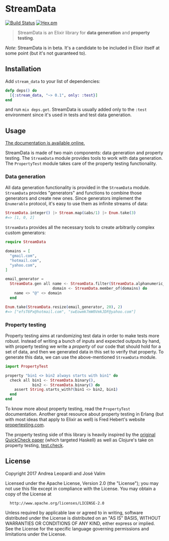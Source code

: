 # StreamData

[![Build Status](https://travis-ci.org/whatyouhide/stream_data.svg?branch=master)](https://travis-ci.org/whatyouhide/stream_data)
[![Hex.pm](https://img.shields.io/hexpm/v/stream_data.svg)](https://hex.pm/packages/stream_data)

> StreamData is an Elixir library for **data generation** and **property testing**.

*Note*: StreamData is in beta. It's a candidate to be included in Elixir itself at some point (but it's not guaranteed to).

## Installation

Add `stream_data` to your list of dependencies:

```elixir
defp deps() do
  [{:stream_data, "~> 0.1", only: :test}]
end
```

and run `mix deps.get`. StreamData is usually added only to the `:test` environment since it's used in tests and test data generation.

## Usage

[The documentation is available online.](https://hexdocs.pm/stream_data/)

StreamData is made of two main components: data generation and property testing. The `StreamData` module provides tools to work with data generation. The `PropertyTest` module takes care of the property testing functionality.

### Data generation

All data generation functionality is provided in the `StreamData` module. `StreamData` provides "generators" and functions to combine those generators and create new ones. Since generators implement the `Enumerable` protocol, it's easy to use them as infinite streams of data:

```elixir
StreamData.integer() |> Stream.map(&abs/1) |> Enum.take(3)
#=> [1, 0, 2]
```

`StreamData` provides all the necessary tools to create arbitrarily complex custom generators:

```elixir
require StreamData

domains = [
  "gmail.com",
  "hotmail.com",
  "yahoo.com",
]

email_generator =
  StreamData.gen all name <- StreamData.filter(StreamData.alphanumeric_string(), &(&1 != "")),
                     domain <- StreamData.member_of(domains) do
    name <> "@" <> domain
  end

Enum.take(StreamData.resize(email_generator, 20), 2)
#=> ["efsT6Px@hotmail.com", "swEowmk7mW0VmkJDF@yahoo.com"]
```

### Property testing

Property testing aims at randomizing test data in order to make tests more robust. Instead of writing a bunch of inputs and expected outputs by hand, with property testing we write a *property* of our code that should hold for a set of data, and then we generated data in this set to verify that property. To generate this data, we can use the above-mentioned `StreamData` module.

```elixir
import PropertyTest

property "bin1 <> bin2 always starts with bin1" do
  check all bin1 <- StreamData.binary(),
            bin2 <- StreamData.binary() do
    assert String.starts_with?(bin1 <> bin2, bin1)
  end
end
```

To know more about property testing, read the `PropertyTest` documentation. Another great resource about property testing in Erlang (but with most ideas that apply to Elixir as well) is Fred Hebert's website [propertesting.com](http://propertesting.com).

The property testing side of this library is heavily inspired by the [original QuickCheck paper](http://www.cs.tufts.edu/~nr/cs257/archive/john-hughes/quick.pdf) (which targeted Haskell) as well as Clojure's take on property testing, [test.check](https://github.com/clojure/test.check).

## License

Copyright 2017 Andrea Leopardi and José Valim

  Licensed under the Apache License, Version 2.0 (the "License");
  you may not use this file except in compliance with the License.
  You may obtain a copy of the License at

      http://www.apache.org/licenses/LICENSE-2.0

  Unless required by applicable law or agreed to in writing, software
  distributed under the License is distributed on an "AS IS" BASIS,
  WITHOUT WARRANTIES OR CONDITIONS OF ANY KIND, either express or implied.
  See the License for the specific language governing permissions and
  limitations under the License.
